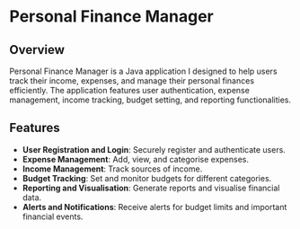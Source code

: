 # Personal Finance Manager

## Overview

Personal Finance Manager is a Java application I designed to help users track their income, expenses, and manage their personal finances efficiently. The application features user authentication, expense management, income tracking, budget setting, and reporting functionalities.

## Features

- **User Registration and Login**: Securely register and authenticate users.
- **Expense Management**: Add, view, and categorise expenses.
- **Income Management**: Track sources of income.
- **Budget Tracking**: Set and monitor budgets for different categories.
- **Reporting and Visualisation**: Generate reports and visualise financial data.
- **Alerts and Notifications**: Receive alerts for budget limits and important financial events.
